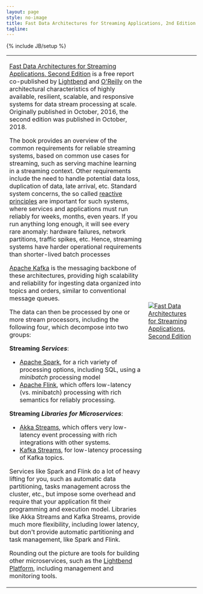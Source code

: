 ```yaml
---
layout: page
style: no-image
title: Fast Data Architectures for Streaming Applications, 2nd Edition
tagline:
---
```

{% include JB/setup %}

<table>
<tr>
<td>
<p><a href="https://www.lightbend.com/ebooks/fast-data-architectures-for-streaming-applications-oreilly-2nd-edition" target="book">Fast Data Architectures for Streaming Applications, Second Edition</a> is a free report co-published by <a href="https://lightbend.com" target="lightbend">Lightbend</a> and <a href="https://oreilly.com" target="window">O'Reilly</a> on the architectural characteristics of highly available, resilient, scalable, and responsive systems for data stream processing at scale. Originally published in October, 2016, the second edition was published in October, 2018.</p>

<p>The book provides an overview of the common requirements for reliable streaming systems, based on common use cases for streaming, such as serving machine learning in a streaming context. Other requirements include the need to handle potential data loss, duplication of data, late arrival, etc. Standard system concerns, the so called <a href="https://www.reactivemanifesto.org/" target="rm">reactive principles</a> are important for such systems, where services and applications must run reliably for weeks, months, even years. If you run anything long enough, it will see every rare anomaly: hardware failures, network partitions, traffic spikes, etc. Hence, streaming systems have harder operational requirements than shorter-lived batch processes</p>

<p><a href="https://kafka.apache.org" target="kafka">Apache Kafka</a> is the messaging backbone of these architectures, providing high scalability and reliability for ingesting data organized into topics and orders, similar to conventional message queues.</p>

<p>The data can then be processed by one or more stream processors, including the following four, which decompose into two groups:</p>

<b>Streaming <em>Services</em></b>:

<ul>
  <li><a href="https://spark.apache.org" target="spark">Apache Spark</a>, for a rich variety of processing options, including SQL, using a <em>minibatch</em> processing model</li>
  <li><a href="https://flink.apache.org" target="flink">Apache Flink</a>, which offers low-latency (vs. minibatch) processing with rich semantics for reliably processing.</li>
</ul>

<b>Streaming <em>Libraries for Microservices</em></b>:

<ul>
  <li><a href="https://akka.io" target="akka">Akka Streams</a>, which offers very low-latency event processing with rich integrations with other systems.</li>
  <li><a href="https://docs.confluent.io/3.0.0/streams/" target="ks">Kafka Streams</a>, for low-latency processing of Kafka topics.</li>
</ul>

<p>Services like Spark and Flink do a lot of heavy lifting for you, such as automatic data partitioning, tasks management across the cluster, etc., but impose some overhead and require that your application fit their programming and execution model. Libraries like Akka Streams and Kafka Streams, provide much more flexibility, including lower latency, but don't provide automatic partitioning and task management, like Spark and Flink.</p>

<p>Rounding out the picture are tools for building other microservices, such as the <a href="https://www.lightbend.com/platform" target="lightbend">Lightbend Platform</a>, including management and monitoring tools.</p>

</td>
<td class="fd-arch-streaming-cover-cell"><a href="https://www.lightbend.com/ebooks/fast-data-architectures-for-streaming-applications-oreilly-2nd-edition" target="book"><img src="/assets/images/FastDataArch-StreamingApps-2ndEd-256x337.png" alt="Fast Data Architectures for Streaming Applications, Second Edition"/></a></td>
</tr>
</table>
